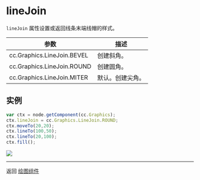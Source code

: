 # lineJoin

`lineJoin` 属性设置或返回线条末端线帽的样式。

| 参数 |   描述
| -------------- | ----------- |
|cc.Graphics.LineJoin.BEVEL   | 创建斜角。
|cc.Graphics.LineJoin.ROUND  | 创建圆角。
|cc.Graphics.LineJoin.MITER | 默认。创建尖角。

## 实例

```javascript
var ctx = node.getComponent(cc.Graphics);
ctx.lineJoin = cc.Graphics.LineJoin.ROUND;
ctx.moveTo(20,20);
ctx.lineTo(100,50);
ctx.lineTo(20,100);
ctx.fill();
```

<a href="graphics/lineJoin.png"><img src="graphics/lineJoin.png"></a>


<hr>

返回 [绘图组件](index.md)

